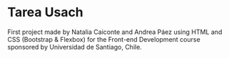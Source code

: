 # Tarea Usach
First project made by Natalia Caiconte and Andrea Páez using HTML and CSS (Bootstrap & Flexbox) for the Front-end Development course sponsored by Universidad de Santiago, Chile.
